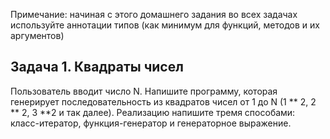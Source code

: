 Примечание: начиная с этого домашнего задания во всех задачах используйте аннотации типов (как минимум для функций, методов и их аргументов)

## Задача 1. Квадраты чисел
Пользователь вводит число N. Напишите программу, которая генерирует последовательность из квадратов чисел от 1 до N (1 ** 2, 2 ** 2, 3 **2 и так далее). Реализацию напишите тремя способами: класс-итератор, функция-генератор и генераторное выражение.
